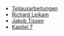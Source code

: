 * [Teilausarbeitungen](/Teilausarbeitungen/)
* [Richard Leikam](/Teilausarbeitungen/Richard_Leikam.md)
* [Jakob Tissen](/Teilausarbeitungen/Jakob_Tissen.md)
* [Kapitel 7](/Teilausarbeitungen/Kapitel7.md)
